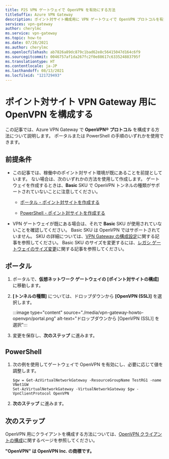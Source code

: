 ```yaml
---
title: P2S VPN ゲートウェイで OpenVPN を有効にする方法
titleSuffix: Azure VPN Gateway
description: ポイント対サイト構成用に VPN ゲートウェイで OpenVPN プロトコルを有効にする方法について説明します。
services: vpn-gateway
author: cherylmc
ms.service: vpn-gateway
ms.topic: how-to
ms.date: 07/28/2021
ms.author: cherylmc
ms.openlocfilehash: ab7826a89dc879c1bad62e8c56415047d164c6f9
ms.sourcegitcommit: 0046757af1da267fc2f0e88617c633524883795f
ms.translationtype: HT
ms.contentlocale: ja-JP
ms.lasthandoff: 08/13/2021
ms.locfileid: "121729493"
---
```

# <a name="configure-openvpn-for-point-to-site-vpn-gateways"></a>ポイント対サイト VPN Gateway 用に OpenVPN を構成する

この記事では、Azure VPN Gateway で **OpenVPN® プロトコル** を構成する方法について説明します。 ポータルまたは PowerShell の手順のいずれかを使用できます。

## <a name="prerequisites"></a>前提条件

* この記事では、稼働中のポイント対サイト環境が既にあることを前提としています。 ない場合は、次のいずれかの方法を使用して作成します。 ゲートウェイを作成するときは、**Basic** SKU で OpenVPN トンネルの種類がサポートされていないことに注意してください。

  * [ポータル - ポイント対サイトを作成する](vpn-gateway-howto-point-to-site-resource-manager-portal.md)

  * [PowerShell - ポイント対サイトを作成する](vpn-gateway-howto-point-to-site-rm-ps.md)

* VPN ゲートウェイが既にある場合は、それで **Basic** SKU が使用されていないことを確認してください。 Basic SKU は OpenVPN ではサポートされていません。 SKU の詳細については、[VPN Gateway の構成設定](vpn-gateway-about-vpn-gateway-settings.md)に関する記事を参照してください。 Basic SKU のサイズを変更するには、[レガシ ゲートウェイのサイズ変更](vpn-gateway-about-skus-legacy.md#resource-manager)に関する記事を参照してください。 

## <a name="portal"></a>ポータル

1. ポータルで、**仮想ネットワーク ゲートウェイの [ポイント対サイトの構成]** に移動します。
1. **[トンネルの種類]** については、ドロップダウンから **[OpenVPN (SSL)]** を選択します。

   :::image type="content" source="./media/vpn-gateway-howto-openvpn/portal.png" alt-text="ドロップダウンから [OpenVPN (SSL)] を選択":::
1. 変更を保存し、**次のステップ** に進みます。

## <a name="powershell"></a>PowerShell

1. 次の例を使用してゲートウェイで OpenVPN を有効にし、必要に応じて値を調整します。

   ```azurepowershell-interactive
   $gw = Get-AzVirtualNetworkGateway -ResourceGroupName TestRG1 -name VNet1GW
   Set-AzVirtualNetworkGateway -VirtualNetworkGateway $gw -VpnClientProtocol OpenVPN
   ```
1. **次のステップ** に進みます。

## <a name="next-steps"></a>次のステップ

OpenVPN 用にクライアントを構成する方法については、[OpenVPN クライアントの構成](vpn-gateway-howto-openvpn-clients.md)に関するページを参照してください。

**"OpenVPN" は OpenVPN Inc. の商標です。**
